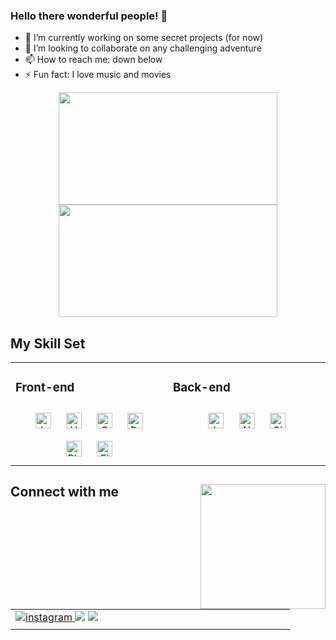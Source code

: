 ### Hello there wonderful people! 👋

- 🔭 I’m currently working on some secret projects (for now)
- 👯 I’m looking to collaborate on any challenging adventure
- 📫 How to reach me: down below
- ⚡ Fun fact: I love music and movies

<div align="center">
  <img height="180em" width="350em" src="https://github-readme-stats.vercel.app/api?username=muryllohenriq&show_icons=true&theme=dark&include_all_commits=true&count_private=true"/>
  <img height="180em" width="350em" src="https://github-readme-stats.vercel.app/api/top-langs/?username=muryllohenriq&layout=compact&langs_count=7&theme=dark"/>
</div>

## My Skill Set  
<table><tr><td valign="top" width="33%">



### Front-end  
<div align="center">  
<img style="margin: 10px" src="https://profilinator.rishav.dev/skills-assets/javascript-original.svg" alt="JavaScript" height="25" />  
<img style="margin: 10px" src="https://profilinator.rishav.dev/skills-assets/html5-original-wordmark.svg" alt="HTML5" height="25" />  
<img style="margin: 10px" src="https://profilinator.rishav.dev/skills-assets/css3-original-wordmark.svg" alt="CSS3" height="25" />  
<img style="margin: 10px" src="https://profilinator.rishav.dev/skills-assets/adobepremierepro.png" alt="Premiere Pro" height="25" />  
<img style="margin: 10px" src="https://profilinator.rishav.dev/skills-assets/photoshop-plain.svg" alt="Photoshop" height="25" />  
<img style="margin: 10px" src="https://profilinator.rishav.dev/skills-assets/figma-icon.svg" alt="Figma" height="25" />  
</div>

</td><td valign="top" width="33%">



### Back-end  
<div align="center">  
<img style="margin: 10px" src="https://profilinator.rishav.dev/skills-assets/javascript-original.svg" alt="JavaScript" height="25" />  
<img style="margin: 10px" src="https://profilinator.rishav.dev/skills-assets/nodejs-original-wordmark.svg" alt="Node.js" height="25" />  
<img style="margin: 10px" src="https://profilinator.rishav.dev/skills-assets/git-scm-icon.svg" alt="Git" height="25" />  
</div>

</td></tr></table>  
 
 ## Connect with me   <img align="right" src="https://octodex.github.com/images/daftpunktocat-thomas.gif" align="left" height="200" width="200" /> 
<table><tr><td valign="top" width="33%">
 
<div>  
  <a href="https://instagram.com/muryllohenriqq" target="_blank">
<img src=https://img.shields.io/badge/instagram-%23000000.svg?&style=for-the-badge&logo=instagram&logoColor=white alt=instagram style="margin-bottom: 5px;" />
</a>
  <a href = "mailto:muryllo.henrique@hotmail.com"><img src="https://img.shields.io/badge/Microsoft_Outlook-0078D4?style=for-the-badge&logo=microsoft-outlook&logoColor=white" target="_blank"></a>
  <a href="https://www.linkedin.com/in/muryllo-henrique-567a0b228/" target="_blank"><img src="https://img.shields.io/badge/-LinkedIn-%230077B5?style=for-the-badge&logo=linkedin&logoColor=white" target="_blank"></a> 
 
 
</div>
